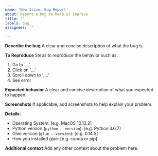 ```yaml
---
name: 'New Issue: Bug Report'
about: Report a bug to help us improve
title: ''
labels: bug
assignees: ''

---
```


**Describe the bug**
A clear and concise description of what the bug is.

**To Reproduce**
Steps to reproduce the behavior such as:
1. Go to '...'
2. Click on '....'
3. Scroll down to '....'
4. See error

**Expected behavior**
A clear and concise description of what you expected to happen.

**Screenshots**
If applicable, add screenshots to help explain your problem.

**Details:**

- Operating System: [e.g. MacOS 10.13.2]
- Python version (``python --version``): [e.g. Python 3.6.7]
- Glue version (``glue --version``): [e.g. 0.14.5]
- How you installed glue: [e.g. conda or pip]

**Additional context**
Add any other context about the problem here.
